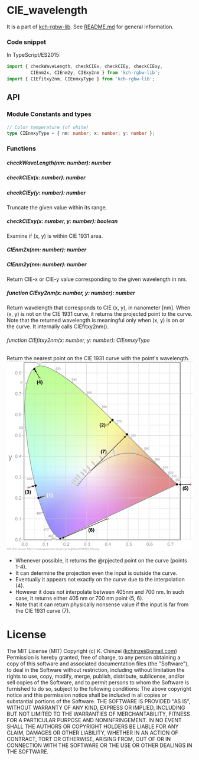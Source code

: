# CIE_wavelength

It is a part of [kch-rgbw-lib](https://github.com/kchinzei/kch-rgbw-lib).
See [README.md](https://github.com/kchinzei/kch-rgbw-lib/blob/master/README.md)
for general information.

### Code snippet

In TypeScript/ES2015:

```TypeScript
import { checkWaveLength, checkCIEx, checkCIEy, checkCIExy,
         CIEnm2x, CIEnm2y, CIExy2nm } from 'kch-rgbw-lib';
import { CIEfitxy2nm, CIEnmxyType } from 'kch-rgbw-lib';
```

## API

### Module Constants and types

```TypeScript
// Color temperature (of white)
type CIEnmxyType = { nm: number; x: number; y: number };
```

### Functions

##### checkWaveLength(nm: number): number

##### checkCIEx(x: number): number

##### checkCIEy(y: number): number

Truncate the given value within its range.

##### checkCIExy(x: number, y: number): boolean

Examine if (x, y) is within CIE 1931 area.

##### CIEnm2x(nm: number): number

##### CIEnm2y(nm: number): number

Return CIE-x or CIE-y value corresponding to the given wavelength in nm.

##### function CIExy2nm(x: number, y: number): number

Return wavelength that corresponds to CIE (x, y), in nanometer [nm].
When (x, y) is not on the CIE 1931 curve, it returns the projected point to the
curve. Note that the returned wavelength is meaningful only when (x, y)
is on or the curve. It internally calls CIEfitxy2nm().

###### function CIEfitxy2nm(x: number, y: number): CIEnmxyType

Return the nearest point on the CIE 1931 curve with the point's wavelength.
![CIEfitxy2nm](./figs/CIExy2nm.png "Mapping by CIEfitxy2nm()")

- Whenever possible, it returns the @rpjected point on the curve (points 1-4).
- It can determine the projection even the input is outside the curve.
- Eventually it appears not exactly on the curve due to the interpolation (4).
- However it does not interpolate between 405nm and 700 nm.
  In such case, it returns either 405 nm or 700 nm point (5, 6).
- Note that it can return physically nonsense value if the input is far
  from the CIE 1931 curve (7).

# License

The MIT License (MIT)
Copyright (c) K. Chinzei (kchinzei@gmail.com)
Permission is hereby granted, free of charge, to any person obtaining a copy
of this software and associated documentation files (the "Software"), to deal
in the Software without restriction, including without limitation the rights
to use, copy, modify, merge, publish, distribute, sublicense, and/or sell
copies of the Software, and to permit persons to whom the Software is
furnished to do so, subject to the following conditions:
The above copyright notice and this permission notice shall be included in
all copies or substantial portions of the Software.
THE SOFTWARE IS PROVIDED "AS IS", WITHOUT WARRANTY OF ANY KIND, EXPRESS OR
IMPLIED, INCLUDING BUT NOT LIMITED TO THE WARRANTIES OF MERCHANTABILITY,
FITNESS FOR A PARTICULAR PURPOSE AND NONINFRINGEMENT. IN NO EVENT SHALL THE
AUTHORS OR COPYRIGHT HOLDERS BE LIABLE FOR ANY CLAIM, DAMAGES OR OTHER
LIABILITY, WHETHER IN AN ACTION OF CONTRACT, TORT OR OTHERWISE, ARISING FROM,
OUT OF OR IN CONNECTION WITH THE SOFTWARE OR THE USE OR OTHER DEALINGS IN
THE SOFTWARE.
